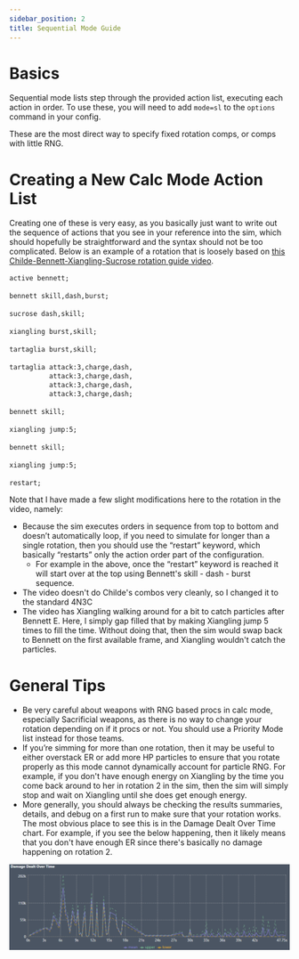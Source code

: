 ```yaml
---
sidebar_position: 2
title: Sequential Mode Guide
---
```


# Basics
Sequential mode lists step through the provided action list, executing each action in order. To use these, you will need to add `mode=sl` to the `options` command in your config.

These are the most direct way to specify fixed rotation comps, or comps with little RNG.

# Creating a New Calc Mode Action List
Creating one of these is very easy, as you basically just want to write out the sequence of actions that you see in your reference into the sim, which should hopefully be straightforward and the syntax should not be too complicated. Below is an example of a rotation that is loosely based on [this Childe-Bennett-Xiangling-Sucrose rotation guide video](https://www.youtube.com/watch?v=lNigAHNAgOU).

```
active bennett;

bennett skill,dash,burst;

sucrose dash,skill;

xiangling burst,skill;

tartaglia burst,skill;

tartaglia attack:3,charge,dash,
          attack:3,charge,dash,
          attack:3,charge,dash,
          attack:3,charge,dash;
          
bennett skill;

xiangling jump:5;

bennett skill;

xiangling jump:5;

restart;
```

Note that I have made a few slight modifications here to the rotation in the video, namely:
- Because the sim executes orders in sequence from top to bottom and doesn’t automatically loop, if you need to simulate for longer than a single rotation, then you should use the “restart” keyword, which basically “restarts” only the action order part of the configuration.
  - For example in the above, once the “restart” keyword is reached it will start over at the top using Bennett's skill - dash - burst sequence.
- The video doesn't do Childe's combos very cleanly, so I changed it to the standard 4N3C
- The video has Xiangling walking around for a bit to catch particles after Bennett E. Here, I simply gap filled that by making Xiangling jump 5 times to fill the time. Without doing that, then the sim would swap back to Bennett on the first available frame, and Xiangling wouldn't catch the particles.

# General Tips
- Be very careful about weapons with RNG based procs in calc mode, especially Sacrificial weapons, as there is no way to change your rotation depending on if it procs or not. You should use a Priority Mode list instead for those teams.
- If you’re simming for more than one rotation, then it may be useful to either overstack ER or add more HP particles to ensure that you rotate properly as this mode cannot dynamically account for particle RNG. For example, if you don't have enough energy on Xiangling by the time you come back around to her in rotation 2 in the sim, then the sim will simply stop and wait on Xiangling until she does get enough energy.
- More generally, you should always be checking the results summaries, details, and debug on a first run to make sure that your rotation works. The most obvious place to see this is in the Damage Dealt Over Time chart. For example, if you see the below happening, then it likely means that you don't have enough ER since there's basically no damage happening on rotation 2.

![](sequential_mode_rotation_brick.png)
